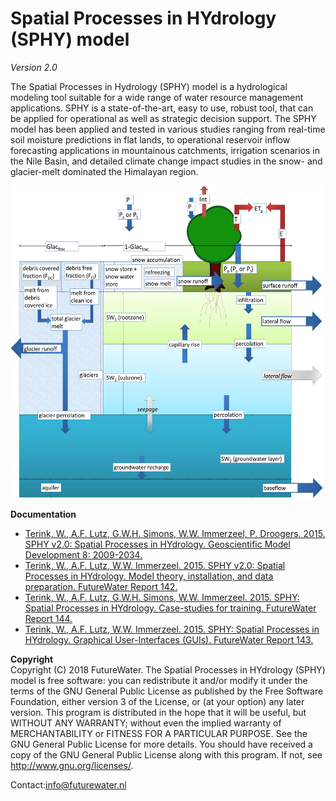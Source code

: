 # Spatial Processes in HYdrology (SPHY) model
<i>Version 2.0</i>

The Spatial Processes in Hydrology (SPHY) model is a hydrological modeling tool suitable for a wide range of water resource management applications. SPHY is a state-of-the-art, easy to use, robust tool, that can be applied for operational as well as strategic decision support. The SPHY model has been applied and tested in various studies ranging from real-time soil moisture predictions in flat lands, to operational reservoir inflow forecasting applications in mountainous catchments, irrigation scenarios in the Nile Basin, and detailed climate change impact studies in the snow- and glacier-melt dominated the Himalayan region.

<img src="https://github.com/FutureWater/SPHY/blob/SPHY2.0/SPHY_concepts.jpg" alt="SPHY model concepts" height="500" width="500">

<b>Documentation</b>
<ul>

<li><a href="http://www.geosci-model-dev.net/8/2009/2015/gmd-8-2009-2015.pdf" target="_blank">Terink, W., A.F. Lutz, G.W.H. Simons, W.W. Immerzeel, P. Droogers. 2015. SPHY v2.0: Spatial Processes in HYdrology. Geoscientific Model Development 8: 2009-2034.</a></li>

<li><a href="https://github.com/WilcoTerink/SPHY/blob/SPHY2.0/SPHY_manualV6.pdf" target="_blank">Terink, W., A.F. Lutz, W.W. Immerzeel. 2015. SPHY v2.0: Spatial Processes in HYdrology. Model theory, installation, and data preparation. FutureWater Report 142.</a></li>

<li><a href="https://github.com/WilcoTerink/SPHY/blob/SPHY2.0/SPHY_case_studies.pdf" target="_blank">Terink, W., A.F. Lutz, G.W.H. Simons, W.W. Immerzeel. 2015. SPHY: Spatial Processes in HYdrology. Case-studies for training. FutureWater Report 144.</a></li>

<li><a href="https://github.com/WilcoTerink/SPHY/blob/SPHY2.0/SPHY_GUIs.pdf" target="_blank">Terink, W., A.F. Lutz, W.W. Immerzeel. 2015. SPHY: Spatial Processes in HYdrology. Graphical User-Interfaces (GUIs). FutureWater Report 143.</a></li>

</ul>


<b>Copyright</b></br>
Copyright (C) 2018 FutureWater. The Spatial Processes in HYdrology (SPHY) model is free software: you can redistribute it and/or modify it under the terms of the GNU General Public License as published by the Free Software Foundation, either version 3 of the License, or (at your option) any later version. This program is distributed in the hope that it will be useful, but WITHOUT ANY WARRANTY; without even the implied warranty of MERCHANTABILITY or FITNESS FOR A PARTICULAR PURPOSE. See the GNU General Public License for more details. You should have received a copy of the GNU General Public License along with this program. If not, see <a href="http://www.gnu.org/licenses/" target="_blank">http://www.gnu.org/licenses/</a>.

Contact:info@futurewater.nl

